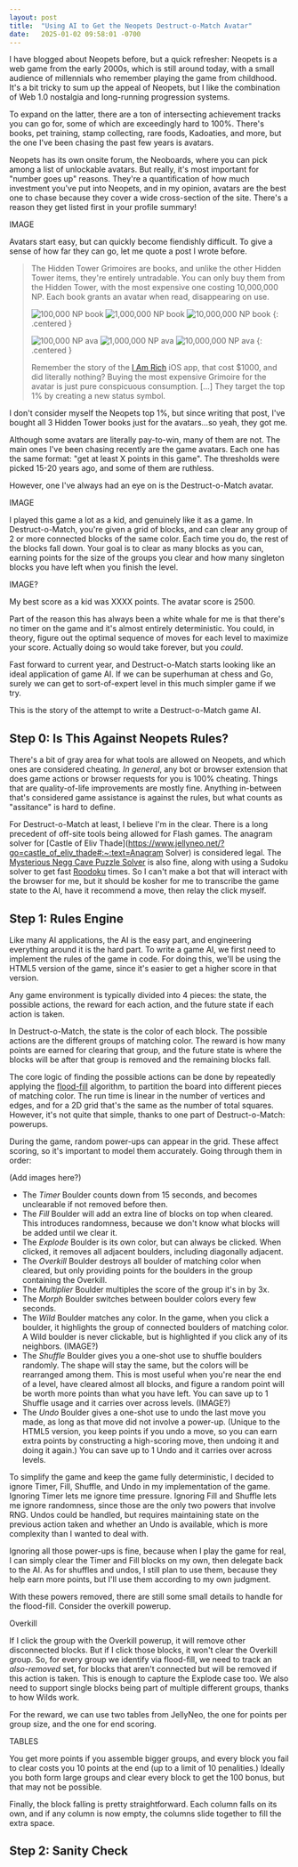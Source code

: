 ```yaml
---
layout: post
title:  "Using AI to Get the Neopets Destruct-o-Match Avatar"
date:   2025-01-02 09:58:01 -0700
---
```


I have blogged about Neopets before, but a quick refresher: Neopets is a web game
from the early 2000s, which is still around today, with a small audience of millennials
who remember playing the game from childhood. It's a bit tricky to sum up the appeal of
Neopets, but I like the combination of Web 1.0 nostalgia and long-running progression systems.

To expand on the latter, there are a ton of intersecting achievement tracks you can go for,
some of which are exceedingly hard to 100%. There's books, pet training, stamp collecting,
rare foods, Kadoaties, and more, but the one I've been chasing the past few years is avatars.

Neopets has its own onsite forum, the Neoboards, where you can pick among a list of unlockable
avatars. But really, it's most important for "number goes up" reasons. They're a quantification of how
much investment you've put into Neopets, and in my opinion, avatars are the best one to chase
because they cover a wide cross-section of the site. There's a reason they get listed first in your
profile summary!

IMAGE

Avatars start easy, but can quickly become fiendishly difficult. To give a sense of how far they can go, let me
quote a post I wrote before.

> The Hidden Tower Grimoires are books, and unlike the other Hidden Tower
> items, they're entirely untradable. You can only buy them from the Hidden
> Tower, with the most expensive one costing 10,000,000 NP.
> Each book grants an avatar when read, disappearing on use.
> 
> ![100,000 NP book](/public/neopets-economy/book1.gif)
> ![1,000,000 NP book](/public/neopets-economy/book2.gif)
> ![10,000,000 NP book](/public/neopets-economy/book3.gif)
> {: .centered }
> 
> ![100,000 NP ava](/public/neopets-economy/ava1.gif)
> ![1,000,000 NP ava](/public/neopets-economy/ava2.gif)
> ![10,000,000 NP ava](/public/neopets-economy/ava3.gif)
> {: .centered }
> 
> Remember the story of the [I Am Rich](https://en.wikipedia.org/wiki/I_Am_Rich)
> iOS app, that cost $1000, and did literally nothing? Buying the most expensive
> Grimoire for the avatar is just pure conspicuous consumption. [...] They target the
> top 1% by creating a new status symbol.

I don't consider myself the Neopets top 1%, but since writing that post, I've bought
all 3 Hidden Tower books just for the avatars...so yeah, they got me.

Although some avatars are literally pay-to-win, many of them are not. The main ones I've
been chasing recently are the game avatars. Each one has the same format: "get at least X points in this game".
The thresholds were picked 15-20 years ago, and some of them are ruthless.

However, one I've always had an eye on is the Destruct-o-Match avatar.

IMAGE

I played this game a lot as a kid, and genuinely like it as a game. In Destruct-o-Match, you're given
a grid of blocks, and can clear any group of 2 or more connected blocks of the same color. Each time you
do, the rest of the blocks fall down. Your goal is to clear as many blocks as you can, earning points for
the size of the groups you clear and how many singleton blocks you have left when you finish the level.

IMAGE?

My best score as a kid was XXXX points. The avatar score is 2500.

Part of the reason this has always been a white whale for me is that there's no timer on the game and
it's almost entirely deterministic. You could, in theory, figure out the optimal sequence of moves for each
level to maximize your score. Actually doing so would take forever, but you *could*.

Fast forward to current year, and Destruct-o-Match starts looking like an ideal application of game AI.
If we can be superhuman at chess and Go, surely we can get to sort-of-expert level in this much simpler
game if we try.

This is the story of the attempt to write a Destruct-o-Match game AI.


Step 0: Is This Against Neopets Rules?
-------------------------------------------------------------------------------

There's a bit of gray area for what tools are allowed on Neopets, and which ones are considered cheating.
*In general*, any bot or browser extension that does game actions or browser requests for you is 100% cheating.
Things that are quality-of-life improvements are mostly fine. Anything in-between that's considered game
assistance is against the rules, but what counts as "assitance" is hard to define.

For Destruct-o-Match at least, I believe I'm in the clear. There is a long precedent of off-site tools
being allowed for Flash games. The anagram solver for [Castle of Eliv Thade](https://www.jellyneo.net/?go=castle_of_eliv_thade#:~:text=Anagram Solver)
is considered legal. The [Mysterious Negg Cave Puzzle Solver](https://thedailyneopets.com/articles/negg-solver) is
also fine, along with using a Sudoku solver to get fast [Roodoku](https://www.jellyneo.net/?go=roodoku) times.
So I can't make a bot that will interact with the browser for me, but it should be kosher for me to transcribe
the game state to the AI, have it recommend a move, then relay the click myself.


Step 1: Rules Engine
------------------------------------------------------------------------------

Like many AI applications, the AI is the easy part, and engineering everything around it is the hard part. To
write a game AI, we first need to implement the rules of the game in code. For doing this, we'll be using the
HTML5 version of the game, since it's easier to get a higher score in that version.

Any game environment is typically
divided into 4 pieces: the state, the possible actions, the reward for each action, and the future state if
each action is taken.

In Destruct-o-Match, the state is the color of each block. The possible actions are the different groups
of matching color. The reward is how many points are earned for clearing that group, and the future state is
where the blocks will be after that group is removed and the remaining blocks fall.

The core logic of finding the possible actions can be done by repeatedly
applying the [flood-fill](https://en.wikipedia.org/wiki/Flood_fill) algorithm, to partition the board into
different pieces of matching color. The run time is linear in the number of vertices and edges, and for a 2D
grid that's the same as the number of total squares. However, it's not quite that simple, thanks to one part
of Destruct-o-Match: powerups.

During the game, random power-ups can appear in the grid. These affect scoring, so it's important to model
them accurately. Going through them in order:

(Add images here?)

* The *Timer* Boulder counts down from 15 seconds, and becomes unclearable if not removed before then.
* The *Fill* Boulder will add an extra line of blocks on top when cleared. This introduces randomness, because we
don't know what blocks will be added until we clear it.
* The *Explode* Boulder is its own color, but can always be clicked. When clicked, it removes all adjacent boulders, including diagonally adjacent.
* The *Overkill* Boulder destroys all boulder of matching color when cleared, but only providing points for the boulders in the group containing the Overkill.
* The *Multiplier* Boulder multiples the score of the group it's in by 3x.
* The *Morph* Boulder switches between boulder colors every few seconds.
* The *Wild* Boulder matches any color. In the game, when you click a boulder, it highlights the group of
connected boulders of matching color. A Wild boulder is never clickable, but is highlighted if you click any of
its neighbors. (IMAGE?)
* The *Shuffle* Boulder gives you a one-shot use to shuffle boulders randomly. The shape will stay the same,
but the colors will be rearranged among them. This is most useful when you're near the end of a level, have cleared
almost all blocks, and figure a random point will be worth more points than what you have left.
You can save up to 1 Shuffle usage and it carries over across levels. (IMAGE?)
* The *Undo* Boulder gives a one-shot use to undo the last move you made, as long as that move did not involve
a power-up. (Unique to the HTML5 version, you keep points if you undo a move, so you can earn extra points by
constructing a high-scoring move, then undoing it and doing it again.) You can save up to 1 Undo and it carries
over across levels.

To simplify the game and keep the game fully deterministic, I decided to ignore Timer, Fill, Shuffle, and Undo
in my implementation of the game. Ignoring Timer lets me ignore time pressure. Ignoring Fill and Shuffle lets me
ignore randomness, since those are the only two powers that involve RNG. Undos could be handled, but requires
maintaining state on the previous action taken and whether an Undo is available, which is more complexity than
I wanted to deal with.

Ignoring all those power-ups is fine, because when I play the game for real, I can simply clear the Timer and Fill blocks
on my own, then delegate back to the AI. As for shuffles and undos, I still plan to use them, because they help earn more
points, but I'll use them according to my own judgment.

With these powers removed, there are still some small details to handle for the flood-fill. Consider the overkill powerup.

Overkill

If I click the group with the Overkill powerup, it will remove other disconnected blocks. But if I click those blocks,
it won't clear the Overkill group. So, for every group we identify via flood-fill, we need to track an *also-removed* set,
for blocks that aren't connected but will be removed if this action is taken. This is enough to capture the Explode case too.
We also need to support single blocks being part of multiple different groups, thanks to how Wilds work.

For the reward, we can use two tables from JellyNeo, the one for points per group size, and the one for end scoring.

TABLES

You get more points if you assemble bigger groups, and every block you fail to clear costs you 10 points at the end (up to a limit
of 10 penalities.) Ideally you both form large groups and clear every block to get the 100 bonus, but that may not be possible.

Finally, the block falling is pretty straightforward. Each column falls on its own, and if any column is now empty, the columns
slide together to fill the extra space.


Step 2: Sanity Check
-----------------------------------------------------------------------------------------------------
